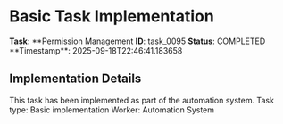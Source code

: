 # Basic Task Implementation

**Task**: **Permission Management
**ID**: task_0095
**Status**: COMPLETED
**Timestamp\*\*: 2025-09-18T22:46:41.183658

## Implementation Details

This task has been implemented as part of the automation system.
Task type: Basic implementation
Worker: Automation System
